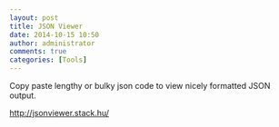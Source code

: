 ```yaml
---
layout: post
title: JSON Viewer
date: 2014-10-15 10:50
author: administrator
comments: true
categories: [Tools]
---
```

Copy paste lengthy or bulky json code to view nicely formatted JSON output.

<a title="JSON Viewer" href="http://jsonviewer.stack.hu/" target="_blank">http://jsonviewer.stack.hu/</a>
